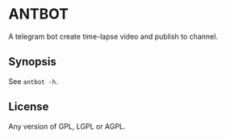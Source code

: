 # ANTBOT

A telegram bot create time-lapse video and publish to channel.

## Synopsis

See `antbot -h`.

## License

Any version of GPL, LGPL or AGPL.
